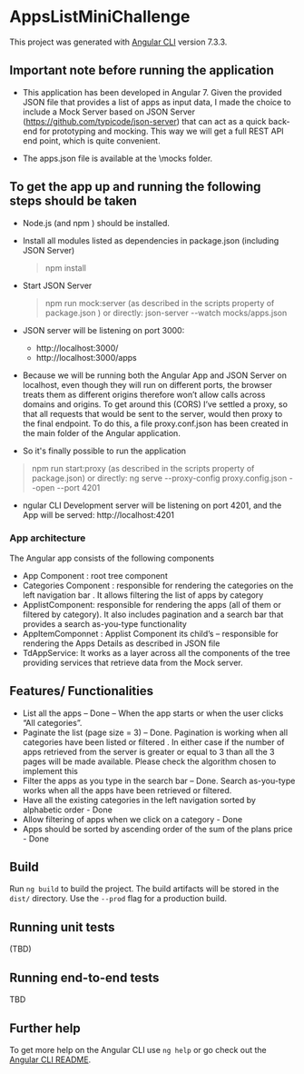 # AppsListMiniChallenge

This project was generated with [Angular CLI](https://github.com/angular/angular-cli) version 7.3.3.


## Important note before running the application 

 - This application has been developed in Angular 7. Given the provided JSON file that provides a list of apps as input data, I made  the choice to include a Mock Server based on  JSON Server (https://github.com/typicode/json-server) that can act as a quick back-end for prototyping and mocking. This way  we will get a full REST API end point, which is quite convenient. 

 - The apps.json file is available at the \mocks folder. 


## To get the app up and running the following steps should be taken

- Node.js (and npm ) should be  installed.

- Install all modules listed as dependencies in package.json (including JSON Server)
	> npm install

- Start JSON Server
    > npm run mock:server (as described in the scripts property of package.json )
    or directly:
    > json-server --watch mocks/apps.json

- JSON server will be listening on port 3000:
  - http://localhost:3000/
  - http://localhost:3000/apps


- Because we will be running both the Angular App and JSON Server on localhost, even though  they will run on different ports, the browser treats them as different origins therefore won’t allow calls across domains and origins. To get around this (CORS)  I’ve settled  a proxy, so that all requests that would be sent to the server, would then proxy to the final endpoint. To do this,  a file proxy.conf.json has been created in the main folder of the Angular application.  

- So it's finally possible to run the application 
 > npm run start:proxy (as described in the scripts property of package.json)
 or directly:
 > ng serve --proxy-config proxy.config.json --open --port 4201

- ngular CLI Development server will be listening on port 4201, and the App will be served:
	http://localhost:4201





### App architecture

The Angular app consists of the following components
- App Component : root tree component
- Categories Component : responsible for rendering the categories on the left navigation bar . It allows filtering the list of apps by category
- ApplistComponent: responsible for rendering  the apps (all of them or filtered by category). It also includes pagination and a search bar that provides  a search as-you-type functionality 
- AppItemComponnet : Applist Component its child’s – responsible for rendering the Apps Details as described in JSON file
- TdAppService: It works as a layer across all the components of the tree providing services that retrieve data from the Mock server.

## Features/ Functionalities
- List all the apps – Done – When the app starts or when the user clicks “All categories”.
- Paginate the list (page size = 3) – Done.  Pagination is working when all categories have been listed or filtered . In either case  if the number of apps retrieved from the server is greater or equal to 3 than all the 3 pages will be made available.   Please check the algorithm chosen to implement this
- Filter the apps as you type in the search bar – Done. Search as-you-type works when all the apps have been retrieved or filtered.
- Have all the existing categories in the left navigation sorted by alphabetic order - Done
- Allow filtering of apps when we click on a category - Done
- Apps should be sorted by ascending order of the sum of the plans price - Done






## Build

Run `ng build` to build the project. The build artifacts will be stored in the `dist/` directory. Use the `--prod` flag for a production build.

## Running unit tests

(TBD)

## Running end-to-end tests

TBD




## Further help

To get more help on the Angular CLI use `ng help` or go check out the [Angular CLI README](https://github.com/angular/angular-cli/blob/master/README.md).
